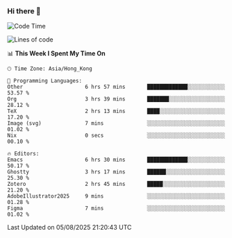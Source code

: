 ### Hi there 👋

<!--
**nicehiro/nicehiro** is a ✨ _special_ ✨ repository because its `README.md` (this file) appears on your GitHub profile.

Here are some ideas to get you started:

- 🔭 I’m currently working on ...
- 🌱 I’m currently learning ...
- 👯 I’m looking to collaborate on ...
- 🤔 I’m looking for help with ...
- 💬 Ask me about ...
- 📫 How to reach me: ...
- 😄 Pronouns: ...
- ⚡ Fun fact: ...
-->

<!--START_SECTION:waka-->
![Code Time](http://img.shields.io/badge/Code%20Time-862%20hrs%2039%20mins-blue)

![Lines of code](https://img.shields.io/badge/From%20Hello%20World%20I%27ve%20Written-1.7%20million%20lines%20of%20code-blue)

📊 **This Week I Spent My Time On** 

```text
🕑︎ Time Zone: Asia/Hong_Kong

💬 Programming Languages: 
Other                    6 hrs 57 mins       █████████████░░░░░░░░░░░░   53.57 % 
Org                      3 hrs 39 mins       ███████░░░░░░░░░░░░░░░░░░   28.12 % 
TeX                      2 hrs 13 mins       ████░░░░░░░░░░░░░░░░░░░░░   17.20 % 
Image (svg)              7 mins              ░░░░░░░░░░░░░░░░░░░░░░░░░   01.02 % 
Nix                      0 secs              ░░░░░░░░░░░░░░░░░░░░░░░░░   00.10 % 

🔥 Editors: 
Emacs                    6 hrs 30 mins       █████████████░░░░░░░░░░░░   50.17 % 
Ghostty                  3 hrs 17 mins       ██████░░░░░░░░░░░░░░░░░░░   25.30 % 
Zotero                   2 hrs 45 mins       █████░░░░░░░░░░░░░░░░░░░░   21.20 % 
AdobeIllustrator2025     9 mins              ░░░░░░░░░░░░░░░░░░░░░░░░░   01.28 % 
Figma                    7 mins              ░░░░░░░░░░░░░░░░░░░░░░░░░   01.02 % 
```


 Last Updated on 05/08/2025 21:20:43 UTC
<!--END_SECTION:waka-->
